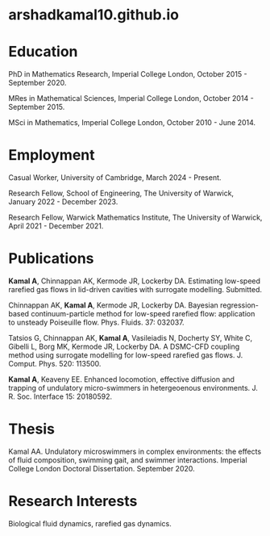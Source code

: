 # arshadkamal10.github.io

# Education

PhD in Mathematics Research,
Imperial College London,
October 2015 - September 2020.

MRes in Mathematical Sciences,
Imperial College London,
October 2014 - September 2015.

MSci in Mathematics,
Imperial College London,
October 2010 - June 2014.

# Employment

Casual Worker,
University of Cambridge,
March 2024 - Present.

Research Fellow,
School of Engineering,
The University of Warwick,
January 2022 - December 2023.

Research Fellow,
Warwick Mathematics Institute,
The University of Warwick,
April 2021 - December 2021.

# Publications

**Kamal A**, Chinnappan AK, Kermode JR, Lockerby DA. Estimating low-speed rarefied gas flows in lid-driven cavities with surrogate modelling. Submitted.

Chinnappan AK, **Kamal A**, Kermode JR, Lockerby DA. Bayesian regression-based continuum-particle method for low-speed rarefied flow: application to unsteady Poiseuille flow. Phys. Fluids. 37: 032037. 

Tatsios G, Chinnappan AK, **Kamal A**, Vasileiadis N, Docherty SY, White C, Gibelli L, Borg MK, Kermode JR, Lockerby DA. A DSMC-CFD coupling method using surrogate modelling for low-speed rarefied gas flows. J. Comput. Phys. 520: 113500.

**Kamal A**, Keaveny EE. Enhanced locomotion, effective diffusion and trapping of undulatory micro-swimmers in hetergeoenous environments. J. R. Soc. Interface 15: 20180592.

# Thesis

Kamal AA. Undulatory microswimmers in complex environments: the effects of fluid composition, swimming gait, and swimmer interactions. Imperial College London Doctoral Dissertation. September 2020.

# Research Interests

Biological fluid dynamics, rarefied gas dynamics.  







